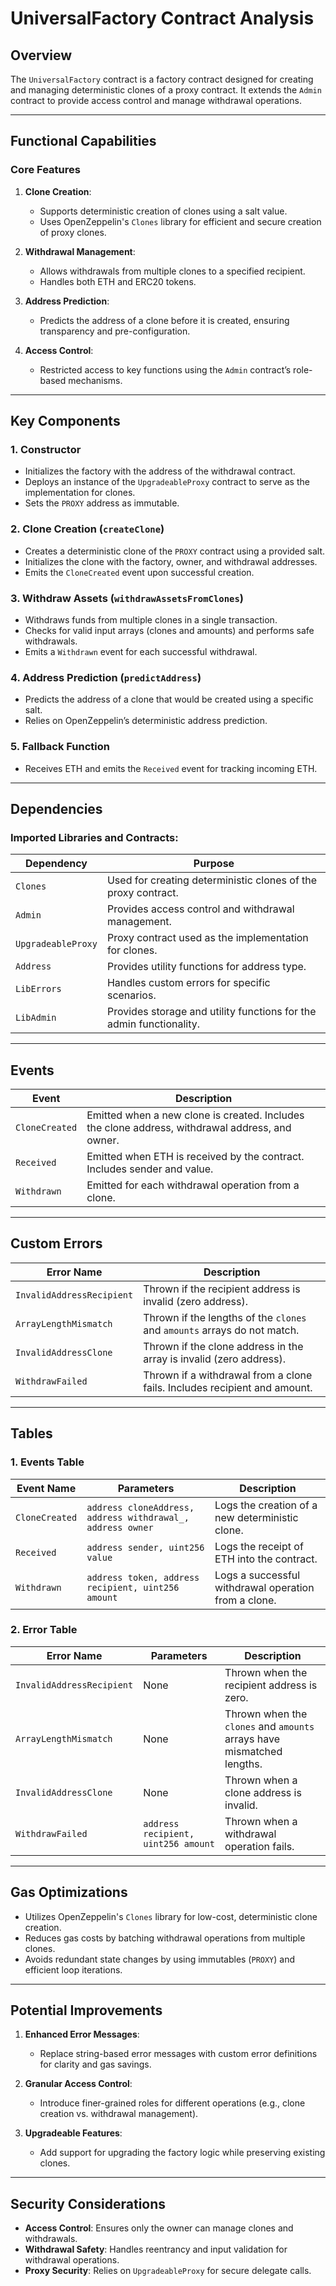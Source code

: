 
# **UniversalFactory Contract Analysis**

## Overview
The `UniversalFactory` contract is a factory contract designed for creating and managing deterministic clones of a proxy contract. It extends the `Admin` contract to provide access control and manage withdrawal operations.

---

## **Functional Capabilities**

### Core Features
1. **Clone Creation**:
   - Supports deterministic creation of clones using a salt value.
   - Uses OpenZeppelin's `Clones` library for efficient and secure creation of proxy clones.
   
2. **Withdrawal Management**:
   - Allows withdrawals from multiple clones to a specified recipient.
   - Handles both ETH and ERC20 tokens.

3. **Address Prediction**:
   - Predicts the address of a clone before it is created, ensuring transparency and pre-configuration.

4. **Access Control**:
   - Restricted access to key functions using the `Admin` contract’s role-based mechanisms.

---

## **Key Components**

### 1. **Constructor**
   - Initializes the factory with the address of the withdrawal contract.
   - Deploys an instance of the `UpgradeableProxy` contract to serve as the implementation for clones.
   - Sets the `PROXY` address as immutable.

### 2. **Clone Creation (`createClone`)**
   - Creates a deterministic clone of the `PROXY` contract using a provided salt.
   - Initializes the clone with the factory, owner, and withdrawal addresses.
   - Emits the `CloneCreated` event upon successful creation.

### 3. **Withdraw Assets (`withdrawAssetsFromClones`)**
   - Withdraws funds from multiple clones in a single transaction.
   - Checks for valid input arrays (clones and amounts) and performs safe withdrawals.
   - Emits a `Withdrawn` event for each successful withdrawal.

### 4. **Address Prediction (`predictAddress`)**
   - Predicts the address of a clone that would be created using a specific salt.
   - Relies on OpenZeppelin’s deterministic address prediction.

### 5. **Fallback Function**
   - Receives ETH and emits the `Received` event for tracking incoming ETH.

---

## **Dependencies**

### Imported Libraries and Contracts:
| Dependency         | Purpose                                                                 |
|---------------------|-------------------------------------------------------------------------|
| `Clones`           | Used for creating deterministic clones of the proxy contract.          |
| `Admin`            | Provides access control and withdrawal management.                     |
| `UpgradeableProxy` | Proxy contract used as the implementation for clones.                  |
| `Address`          | Provides utility functions for address type.                           |
| `LibErrors`        | Handles custom errors for specific scenarios.                          |
| `LibAdmin`         | Provides storage and utility functions for the admin functionality.    |

---

## **Events**

| Event             | Description                                                              |
|--------------------|--------------------------------------------------------------------------|
| `CloneCreated`     | Emitted when a new clone is created. Includes the clone address, withdrawal address, and owner. |
| `Received`         | Emitted when ETH is received by the contract. Includes sender and value. |
| `Withdrawn`        | Emitted for each withdrawal operation from a clone.                     |

---

## **Custom Errors**

| Error Name                 | Description                                                                 |
|----------------------------|-----------------------------------------------------------------------------|
| `InvalidAddressRecipient`  | Thrown if the recipient address is invalid (zero address).                 |
| `ArrayLengthMismatch`      | Thrown if the lengths of the `clones` and `amounts` arrays do not match.    |
| `InvalidAddressClone`      | Thrown if the clone address in the array is invalid (zero address).         |
| `WithdrawFailed`           | Thrown if a withdrawal from a clone fails. Includes recipient and amount.   |

---

## **Tables**

### 1. **Events Table**
| Event Name         | Parameters                                | Description                                                              |
|--------------------|-------------------------------------------|--------------------------------------------------------------------------|
| `CloneCreated`     | `address cloneAddress, address withdrawal_, address owner` | Logs the creation of a new deterministic clone.                          |
| `Received`         | `address sender, uint256 value`           | Logs the receipt of ETH into the contract.                               |
| `Withdrawn`        | `address token, address recipient, uint256 amount` | Logs a successful withdrawal operation from a clone.                     |

### 2. **Error Table**
| Error Name              | Parameters                              | Description                                                              |
|-------------------------|------------------------------------------|--------------------------------------------------------------------------|
| `InvalidAddressRecipient`| None                                    | Thrown when the recipient address is zero.                               |
| `ArrayLengthMismatch`   | None                                    | Thrown when the `clones` and `amounts` arrays have mismatched lengths.   |
| `InvalidAddressClone`   | None                                    | Thrown when a clone address is invalid.                                  |
| `WithdrawFailed`        | `address recipient, uint256 amount`     | Thrown when a withdrawal operation fails.                                |

---

## **Gas Optimizations**
- Utilizes OpenZeppelin's `Clones` library for low-cost, deterministic clone creation.
- Reduces gas costs by batching withdrawal operations from multiple clones.
- Avoids redundant state changes by using immutables (`PROXY`) and efficient loop iterations.

---

## **Potential Improvements**
1. **Enhanced Error Messages**:
   - Replace string-based error messages with custom error definitions for clarity and gas savings.
   
2. **Granular Access Control**:
   - Introduce finer-grained roles for different operations (e.g., clone creation vs. withdrawal management).

3. **Upgradeable Features**:
   - Add support for upgrading the factory logic while preserving existing clones.

---

## **Security Considerations**
- **Access Control**: Ensures only the owner can manage clones and withdrawals.
- **Withdrawal Safety**: Handles reentrancy and input validation for withdrawal operations.
- **Proxy Security**: Relies on `UpgradeableProxy` for secure delegate calls.

